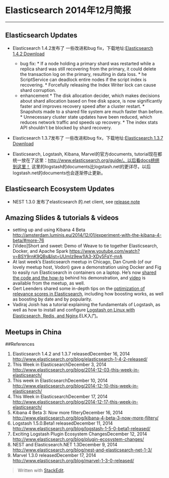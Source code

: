 # Elasticsearch 2014年12月简报

---

## Elasticsearch Updates
*	Elasticsearch 1.4.2发布了
	一些改进和bug fix，下载地址:[Elasticsearch 1.4.2 Download](http://www.elasticsearch.org/downloads/1-4-2)
	*    bug fix:
		*    If a node holding a primary shard was restarted while a replica shard was still recovering from the primary, it could delete the transaction log on the primary, resulting in data loss.
		*    he ScriptService can deadlock entire nodes if the script index is recovering.
		*    Forcefully releasing the Index Writer lock can cause shard corruption. 
	*    enhancement 
		*   The disk allocation decider, which makes decisions about shard allocation based on free disk space, is now significantly faster and improves recovery speed after a cluster restart.
		*    Snapshots made to a shared file system are much faster than before. 
		*     Unnecessary cluster state updates have been reduced, which reduces network traffic and speeds up recovery.
		*     The index stats API shouldn’t be blocked by shard recovery.

*	Elasticsearch 1.3.7发布了
一些改进和bug fix，下载地址:[Elasticsearch 1.3.7 Download](http://www.elasticsearch.org/downloads/1-3-7)
*   Elasticsearch, Logstash, Kibana, Marvel的官方documents, tutorial现在都统一放在了这里：http://www.elasticsearch.org/guide/。以后看docs统统到这里！
这里的logstash的documents比logstash.net的更详尽，以后logstash.net的documents也会逐渐停止更新。

## Elasticsearch Ecosystem Updates
*	NEST 1.3.0 发布了elasticsearch 的.net client, see [release note](https://github.com/elasticsearch/elasticsearch-net/releases/tag/1.3.0)


## Amazing Slides & tutorials & videos
*	setting up and using Kibana 4 Beta
http://amsterdam.luminis.eu/2014/12/01/experiment-with-the-kibana-4-beta/#more-76
*	[Video]Short and sweet: Demo of Weave to tie together Elasticsearch, Docker, and Apache Spark
https://www.youtube.com/watch?v=BSY9rnK9QBs&list=UUmIz9ew1lA3-XDy5FqY-mrA
*	At last week’s Elasticsearch meetup in Chicago, Dan Crumb (of our lovely meetup host, Vodori) gave a demonstration using Docker and Fig to easily run Elasticsearch in containers on a laptop. He’s now [shared the code and the how-to](https://github.com/vodori/es-fig-docker/) behind his demonstration, and [video](http://vimeo.com/113497975) is available from the meetup, as well.
*	Gert Leenders shared some in-depth tips on the [optimization of relevance scores in Elasticsearch](https://www.voxxed.com/blog/2014/12/advanced-scoring-elasticsearch/), including how boosting works, as well as boosting by date and by popularity.
*	Vadiraj Joish has a tutorial explaining the fundamentals of Logstash, as well as how to install and configure [Logstash on Linux with Elasticsearch, Redis, and Nginx](http://www.thegeekstuff.com/2014/12/logstash-setup).ELK入门。

## Meetups in China


##References
1.	Elasticsearch 1.4.2 and 1.3.7 releasedDecember 16, 2014 http://www.elasticsearch.org/blog/elasticsearch-1-4-2-released/
2.	This Week in ElasticsearchDecember 3, 2014 http://www.elasticsearch.org/blog/2014-12-03-this-week-in-elasticsearch/
3.	This week in ElasticsearchDecember 10, 2014 http://www.elasticsearch.org/blog/2014-12-10-this-week-in-elasticsearch/
4.	This Week in ElasticsearchDecember 17, 2014 http://www.elasticsearch.org/blog/2014-12-17-this-week-in-elasticsearch/
5.	Kibana 4 Beta 3: Now more filteryDecember 16, 2014 http://www.elasticsearch.org/blog/kibana-4-beta-3-now-more-filtery/
6.	Logstash 1.5.0.Beta1 releasedDecember 11, 2014 http://www.elasticsearch.org/blog/logstash-1-5-0-beta1-released/
7.	Exciting Logstash Plugin Ecosystem ChangesDecember 12, 2014 http://www.elasticsearch.org/blog/plugin-ecosystem-changes/ 
8.	NEST and Elasticsearch.NET 1.3December 9, 2014 http://www.elasticsearch.org/blog/nest-and-elasticsearch-net-1-3/
9.	Marvel 1.3.0 releasedDecember 17, 2014 http://www.elasticsearch.org/blog/marvel-1-3-0-released/

> Written with [StackEdit](https://stackedit.io/).